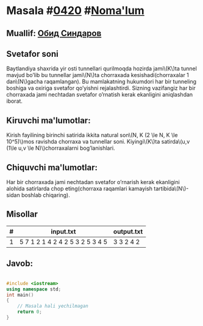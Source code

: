 
<h1>Masala #<a href="https://robocontest.uz/tasks/0420">0420</a> #<a href="https://robocontest.uz/tasks?category=1">Noma'lum</a></h1>
<h2> Muallif: <a href="https://robocontest.uz/profile/thecr4sh">Обид Синдаров</a></h2>
<h2>Svetafor soni</h2>
<p>Baytlandiya shaxrida yir osti tunnellari qurilmoqda hozirda jami\(K\)ta tunnel mavjud bo’lib bu tunnellar jami\(N\)ta chorraxada kesishadi(chorraxalar 1 dan\(N\)gacha raqamlangan). Bu mamlakatning hukumdori har bir tunneling boshiga va oxiriga svetafor qo’yishni rejalashtirdi. Sizning vazifangiz har bir chorraxada jami nechtadan svetafor o’rnatish kerak ekanligini aniqlashdan iborat.</p>
<h2>Kiruvchi ma'lumotlar:</h2>
<p>Kirish fayilining birinchi satirida ikkita natural son\(N, K (2 \le N, K \le 10^5)\)mos ravishda chorraxa va tunnellar soni. Kiyingi\(K\)ta satirda\(u,v (1\le u,v \le N)\)chorraxalarni bog’lanishlari.</p>
<h2>Chiquvchi ma'lumotlar:</h2>
<p>Har bir chorraxada jami nechtadan svetafor o’rnarish kerak ekanligini alohida satirlarda chop eting(chorraxa raqamlari kamayish tartibida\(N\)- sidan boshlab chiqaring).</p>
<h2>Misollar</h2>
<table>
    <thead>
        <tr>
            <th>#</th>
            <th>input.txt</th>
            <th>output.txt</th>
        </tr>
    </thead>
    <tbody>
            <tr>
                <td>1</td>
                <td>5 7
1 2
1 4
2 4
2 5
3 2
5 3
4 5</td>
                <td>3
3
2
4
2</td>
            </tr>
    </tbody>
    </table>
    
<h2>Javob:</h2>

######
```cpp
#include <iostream>
using namespace std;
int main()
{
    // Masala hali yechilmagan
    return 0;
}
```
